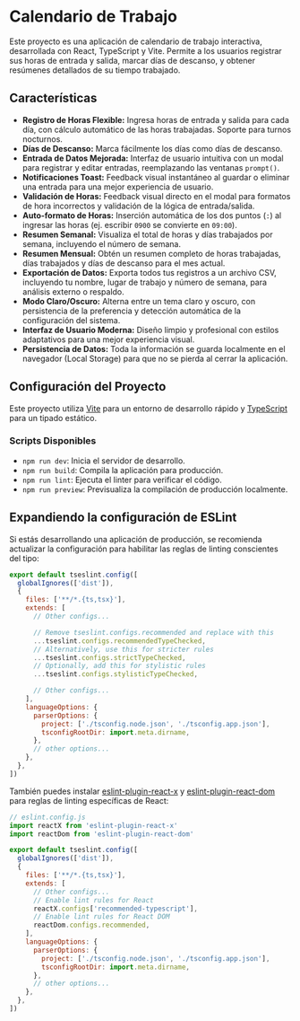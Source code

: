 # Calendario de Trabajo

Este proyecto es una aplicación de calendario de trabajo interactiva, desarrollada con React, TypeScript y Vite. Permite a los usuarios registrar sus horas de entrada y salida, marcar días de descanso, y obtener resúmenes detallados de su tiempo trabajado.

## Características

- **Registro de Horas Flexible:** Ingresa horas de entrada y salida para cada día, con cálculo automático de las horas trabajadas. Soporte para turnos nocturnos.
- **Días de Descanso:** Marca fácilmente los días como días de descanso.
- **Entrada de Datos Mejorada:** Interfaz de usuario intuitiva con un modal para registrar y editar entradas, reemplazando las ventanas `prompt()`.
- **Notificaciones Toast:** Feedback visual instantáneo al guardar o eliminar una entrada para una mejor experiencia de usuario.
- **Validación de Horas:** Feedback visual directo en el modal para formatos de hora incorrectos y validación de la lógica de entrada/salida.
- **Auto-formato de Horas:** Inserción automática de los dos puntos (`:`) al ingresar las horas (ej. escribir `0900` se convierte en `09:00`).
- **Resumen Semanal:** Visualiza el total de horas y días trabajados por semana, incluyendo el número de semana.
- **Resumen Mensual:** Obtén un resumen completo de horas trabajadas, días trabajados y días de descanso para el mes actual.
- **Exportación de Datos:** Exporta todos tus registros a un archivo CSV, incluyendo tu nombre, lugar de trabajo y número de semana, para análisis externo o respaldo.
- **Modo Claro/Oscuro:** Alterna entre un tema claro y oscuro, con persistencia de la preferencia y detección automática de la configuración del sistema.
- **Interfaz de Usuario Moderna:** Diseño limpio y profesional con estilos adaptativos para una mejor experiencia visual.
- **Persistencia de Datos:** Toda la información se guarda localmente en el navegador (Local Storage) para que no se pierda al cerrar la aplicación.

## Configuración del Proyecto

Este proyecto utiliza [Vite](https://vitejs.dev/) para un entorno de desarrollo rápido y [TypeScript](https://www.typescriptlang.org/) para un tipado estático.

### Scripts Disponibles

- `npm run dev`: Inicia el servidor de desarrollo.
- `npm run build`: Compila la aplicación para producción.
- `npm run lint`: Ejecuta el linter para verificar el código.
- `npm run preview`: Previsualiza la compilación de producción localmente.

## Expandiendo la configuración de ESLint

Si estás desarrollando una aplicación de producción, se recomienda actualizar la configuración para habilitar las reglas de linting conscientes del tipo:

```js
export default tseslint.config([
  globalIgnores(['dist']),
  {
    files: ['**/*.{ts,tsx}'],
    extends: [
      // Other configs...

      // Remove tseslint.configs.recommended and replace with this
      ...tseslint.configs.recommendedTypeChecked,
      // Alternatively, use this for stricter rules
      ...tseslint.configs.strictTypeChecked,
      // Optionally, add this for stylistic rules
      ...tseslint.configs.stylisticTypeChecked,

      // Other configs...
    ],
    languageOptions: {
      parserOptions: {
        project: ['./tsconfig.node.json', './tsconfig.app.json'],
        tsconfigRootDir: import.meta.dirname,
      },
      // other options...
    },
  },
])
```

También puedes instalar [eslint-plugin-react-x](https://github.com/Rel1cx/eslint-react/tree/main/packages/plugins/eslint-plugin-react-x) y [eslint-plugin-react-dom](https://github.com/Rel1cx/eslint-react/tree/main/packages/plugins/eslint-plugin-react-dom) para reglas de linting específicas de React:

```js
// eslint.config.js
import reactX from 'eslint-plugin-react-x'
import reactDom from 'eslint-plugin-react-dom'

export default tseslint.config([
  globalIgnores(['dist']),
  {
    files: ['**/*.{ts,tsx}'],
    extends: [
      // Other configs...
      // Enable lint rules for React
      reactX.configs['recommended-typescript'],
      // Enable lint rules for React DOM
      reactDom.configs.recommended,
    ],
    languageOptions: {
      parserOptions: {
        project: ['./tsconfig.node.json', './tsconfig.app.json'],
        tsconfigRootDir: import.meta.dirname,
      },
      // other options...
    },
  },
])
```